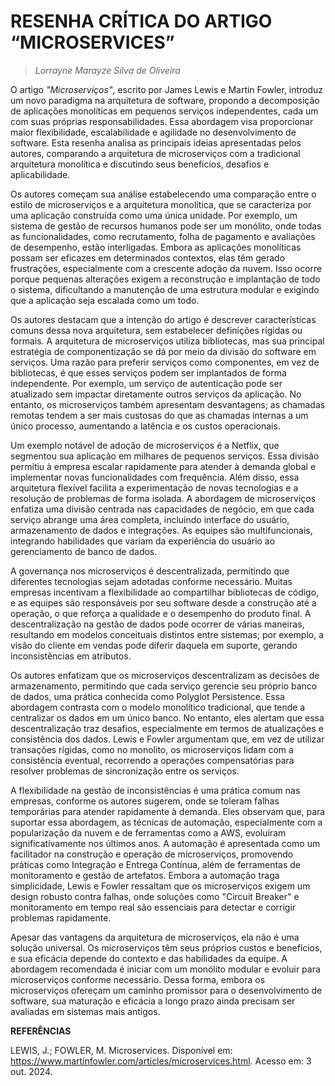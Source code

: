 # RESENHA CRÍTICA DO ARTIGO “MICROSERVICES”
> _Lorrayne Marayze Silva de Oliveira_

O artigo _"Microserviços"_, escrito por James Lewis e Martin Fowler, introduz um novo paradigma na arquitetura de software, propondo a decomposição de aplicações monolíticas em pequenos serviços independentes, cada um com suas próprias responsabilidades. Essa abordagem visa proporcionar maior flexibilidade, escalabilidade e agilidade no desenvolvimento de software. Esta resenha analisa as principais ideias apresentadas pelos autores, comparando a arquitetura de microserviços com a tradicional arquitetura monolítica e discutindo seus benefícios, desafios e aplicabilidade.

Os autores começam sua análise estabelecendo uma comparação entre o estilo de microserviços e a arquitetura monolítica, que se caracteriza por uma aplicação construída como uma única unidade. Por exemplo, um sistema de gestão de recursos humanos pode ser um monólito, onde todas as funcionalidades, como recrutamento, folha de pagamento e avaliações de desempenho, estão interligadas. Embora as aplicações monolíticas possam ser eficazes em determinados contextos, elas têm gerado frustrações, especialmente com a crescente adoção da nuvem. Isso ocorre porque pequenas alterações exigem a reconstrução e implantação de todo o sistema, dificultando a manutenção de uma estrutura modular e exigindo que a aplicação seja escalada como um todo.

Os autores destacam que a intenção do artigo é descrever características comuns dessa nova arquitetura, sem estabelecer definições rígidas ou formais. A arquitetura de microserviços utiliza bibliotecas, mas sua principal estratégia de componentização se dá por meio da divisão do software em serviços. Uma razão para preferir serviços como componentes, em vez de bibliotecas, é que esses serviços podem ser implantados de forma independente. Por exemplo, um serviço de autenticação pode ser atualizado sem impactar diretamente outros serviços da aplicação. No entanto, os microserviços também apresentam desvantagens; as chamadas remotas tendem a ser mais custosas do que as chamadas internas a um único processo, aumentando a latência e os custos operacionais.

Um exemplo notável de adoção de microserviços é a Netflix, que segmentou sua aplicação em milhares de pequenos serviços. Essa divisão permitiu à empresa escalar rapidamente para atender à demanda global e implementar novas funcionalidades com frequência. Além disso, essa arquitetura flexível facilita a experimentação de novas tecnologias e a resolução de problemas de forma isolada. A abordagem de microserviços enfatiza uma divisão centrada nas capacidades de negócio, em que cada serviço abrange uma área completa, incluindo interface do usuário, armazenamento de dados e integrações. As equipes são multifuncionais, integrando habilidades que variam da experiência do usuário ao gerenciamento de banco de dados.

A governança nos microserviços é descentralizada, permitindo que diferentes tecnologias sejam adotadas conforme necessário. Muitas empresas incentivam a flexibilidade ao compartilhar bibliotecas de código, e as equipes são responsáveis por seu software desde a construção até a operação, o que reforça a qualidade e o desempenho do produto final. A descentralização na gestão de dados pode ocorrer de várias maneiras, resultando em modelos conceituais distintos entre sistemas; por exemplo, a visão do cliente em vendas pode diferir daquela em suporte, gerando inconsistências em atributos.

Os autores enfatizam que os microserviços descentralizam as decisões de armazenamento, permitindo que cada serviço gerencie seu próprio banco de dados, uma prática conhecida como Polyglot Persistence. Essa abordagem contrasta com o modelo monolítico tradicional, que tende a centralizar os dados em um único banco. No entanto, eles alertam que essa descentralização traz desafios, especialmente em termos de atualizações e consistência dos dados. Lewis e Fowler argumentam que, em vez de utilizar transações rígidas, como no monolito, os microserviços lidam com a consistência eventual, recorrendo a operações compensatórias para resolver problemas de sincronização entre os serviços.

A flexibilidade na gestão de inconsistências é uma prática comum nas empresas, conforme os autores sugerem, onde se toleram falhas temporárias para atender rapidamente à demanda. Eles observam que, para suportar essa abordagem, as técnicas de automação, especialmente com a popularização da nuvem e de ferramentas como a AWS, evoluíram significativamente nos últimos anos. A automação é apresentada como um facilitador na construção e operação de microserviços, promovendo práticas como Integração e Entrega Contínua, além de ferramentas de monitoramento e gestão de artefatos. Embora a automação traga simplicidade, Lewis e Fowler ressaltam que os microserviços exigem um design robusto contra falhas, onde soluções como "Circuit Breaker" e monitoramento em tempo real são essenciais para detectar e corrigir problemas rapidamente.

Apesar das vantagens da arquitetura de microserviços, ela não é uma solução universal. Os microserviços têm seus próprios custos e benefícios, e sua eficácia depende do contexto e das habilidades da equipe. A abordagem recomendada é iniciar com um monólito modular e evoluir para microserviços conforme necessário. Dessa forma, embora os microserviços ofereçam um caminho promissor para o desenvolvimento de software, sua maturação e eficácia a longo prazo ainda precisam ser avaliadas em sistemas mais antigos.

**REFERÊNCIAS**

LEWIS, J.; FOWLER, M. Microservices. Disponível em: <https://www.martinfowler.com/articles/microservices.html>. Acesso em: 3 out. 2024.
